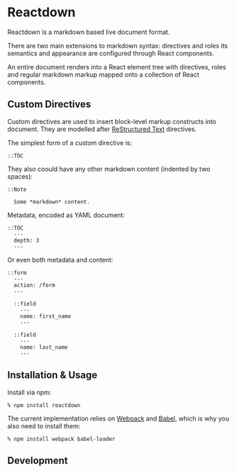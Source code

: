 # Reactdown

Reactdown is a markdown based live document format.

There are two main extensions to markdown syntax: directives and roles
its semantics and appearance are configured through React components.

An entire document renders into a React element tree with directives, roles and
regular markdown markup mapped onto a collection of React components.

## Custom Directives

Custom directives are used to insert block-level markup constructs into
document. They are modelled after [ReStructured Text][] directives.

The simplest form of a custom directive is:

    ::TOC

They also coould have any other markdown content (indented by two spaces):

    ::Note

      Some *markdown* content.

Metadata, encoded as YAML document:

    ::TOC
      ---
      depth: 3
      ---

Or even both metadata and content:

    ::form
      ---
      action: /form
      ---

      ::field
        ---
        name: first_name
        ---

      ::field
        ---
        name: last_name
        ---

## Installation & Usage

Install via npm:

    % npm install reactdown

The current implementation relies on [Webpack][] and [Babel][], which is why you
also need to install them:

    % npm install webpack babel-loader

## Development

[Webpack]: https://webpack.github.io/
[Babel]: http://babeljs.io/
[ReStructured Text]: http://docutils.sourceforge.net/rst.html

